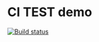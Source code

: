 # CI TEST demo
[![Build status](https://ci.appveyor.com/api/projects/status/g91710auxjhnlorp?svg=true)](https://ci.appveyor.com/project/Greon68/js-lectory-appveyor)
